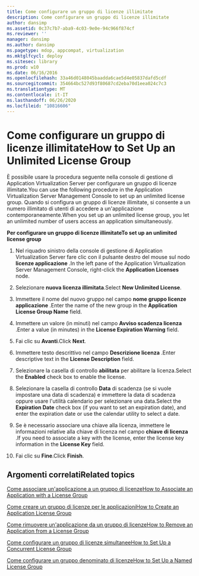 ```yaml
---
title: Come configurare un gruppo di licenze illimitate
description: Come configurare un gruppo di licenze illimitate
author: dansimp
ms.assetid: 0c37c7b7-aba9-4c03-9e0e-94c966f874cf
ms.reviewer: ''
manager: dansimp
ms.author: dansimp
ms.pagetype: mdop, appcompat, virtualization
ms.mktglfcycl: deploy
ms.sitesec: library
ms.prod: w10
ms.date: 06/16/2016
ms.openlocfilehash: 33a46d0148045baadda6cae5d4e05837dafd5cdf
ms.sourcegitcommit: 354664bc527d93f80687cd2eba70d1eea024c7c3
ms.translationtype: MT
ms.contentlocale: it-IT
ms.lasthandoff: 06/26/2020
ms.locfileid: "10816606"
---
```

# <span data-ttu-id="5afc0-103">Come configurare un gruppo di licenze illimitate</span><span class="sxs-lookup"><span data-stu-id="5afc0-103">How to Set Up an Unlimited License Group</span></span>


<span data-ttu-id="5afc0-104">È possibile usare la procedura seguente nella console di gestione di Application Virtualization Server per configurare un gruppo di licenze illimitate.</span><span class="sxs-lookup"><span data-stu-id="5afc0-104">You can use the following procedure in the Application Virtualization Server Management Console to set up an unlimited license group.</span></span> <span data-ttu-id="5afc0-105">Quando si configura un gruppo di licenze illimitate, si consente a un numero illimitato di utenti di accedere a un'applicazione contemporaneamente.</span><span class="sxs-lookup"><span data-stu-id="5afc0-105">When you set up an unlimited license group, you let an unlimited number of users access an application simultaneously.</span></span>

**<span data-ttu-id="5afc0-106">Per configurare un gruppo di licenze illimitate</span><span class="sxs-lookup"><span data-stu-id="5afc0-106">To set up an unlimited license group</span></span>**

1.  <span data-ttu-id="5afc0-107">Nel riquadro sinistro della console di gestione di Application Virtualization Server fare clic con il pulsante destro del mouse sul nodo **licenze applicazione** .</span><span class="sxs-lookup"><span data-stu-id="5afc0-107">In the left pane of the Application Virtualization Server Management Console, right-click the **Application Licenses** node.</span></span>

2.  <span data-ttu-id="5afc0-108">Selezionare **nuova licenza illimitata**.</span><span class="sxs-lookup"><span data-stu-id="5afc0-108">Select **New Unlimited License**.</span></span>

3.  <span data-ttu-id="5afc0-109">Immettere il nome del nuovo gruppo nel campo **nome gruppo licenze applicazione** .</span><span class="sxs-lookup"><span data-stu-id="5afc0-109">Enter the name of the new group in the **Application License Group Name** field.</span></span>

4.  <span data-ttu-id="5afc0-110">Immettere un valore (in minuti) nel campo **Avviso scadenza licenza** .</span><span class="sxs-lookup"><span data-stu-id="5afc0-110">Enter a value (in minutes) in the **License Expiration Warning** field.</span></span>

5.  <span data-ttu-id="5afc0-111">Fai clic su **Avanti**.</span><span class="sxs-lookup"><span data-stu-id="5afc0-111">Click **Next**.</span></span>

6.  <span data-ttu-id="5afc0-112">Immettere testo descrittivo nel campo **Descrizione licenza** .</span><span class="sxs-lookup"><span data-stu-id="5afc0-112">Enter descriptive text in the **License Description** field.</span></span>

7.  <span data-ttu-id="5afc0-113">Selezionare la casella di controllo **abilitata** per abilitare la licenza.</span><span class="sxs-lookup"><span data-stu-id="5afc0-113">Select the **Enabled** check box to enable the license.</span></span>

8.  <span data-ttu-id="5afc0-114">Selezionare la casella di controllo **Data** di scadenza (se si vuole impostare una data di scadenza) e immettere la data di scadenza oppure usare l'utilità calendario per selezionare una data.</span><span class="sxs-lookup"><span data-stu-id="5afc0-114">Select the **Expiration Date** check box (if you want to set an expiration date), and enter the expiration date or use the calendar utility to select a date.</span></span>

9.  <span data-ttu-id="5afc0-115">Se è necessario associare una chiave alla licenza, immettere le informazioni relative alla chiave di licenza nel campo **chiave di licenza** .</span><span class="sxs-lookup"><span data-stu-id="5afc0-115">If you need to associate a key with the license, enter the license key information in the **License Key** field.</span></span>

10. <span data-ttu-id="5afc0-116">Fai clic su **Fine**.</span><span class="sxs-lookup"><span data-stu-id="5afc0-116">Click **Finish**.</span></span>

## <span data-ttu-id="5afc0-117">Argomenti correlati</span><span class="sxs-lookup"><span data-stu-id="5afc0-117">Related topics</span></span>


[<span data-ttu-id="5afc0-118">Come associare un'applicazione a un gruppo di licenze</span><span class="sxs-lookup"><span data-stu-id="5afc0-118">How to Associate an Application with a License Group</span></span>](how-to-associate-an-application-with-a-license-group.md)

[<span data-ttu-id="5afc0-119">Come creare un gruppo di licenze per le applicazioni</span><span class="sxs-lookup"><span data-stu-id="5afc0-119">How to Create an Application License Group</span></span>](how-to-create-an-application-license-group.md)

[<span data-ttu-id="5afc0-120">Come rimuovere un'applicazione da un gruppo di licenze</span><span class="sxs-lookup"><span data-stu-id="5afc0-120">How to Remove an Application from a License Group</span></span>](how-to-remove-an-application-from-a-license-group.md)

[<span data-ttu-id="5afc0-121">Come configurare un gruppo di licenze simultanee</span><span class="sxs-lookup"><span data-stu-id="5afc0-121">How to Set Up a Concurrent License Group</span></span>](how-to-set-up-a-concurrent-license-group.md)

[<span data-ttu-id="5afc0-122">Come configurare un gruppo denominato di licenze</span><span class="sxs-lookup"><span data-stu-id="5afc0-122">How to Set Up a Named License Group</span></span>](how-to-set-up-a-named-license-group.md)

 

 





